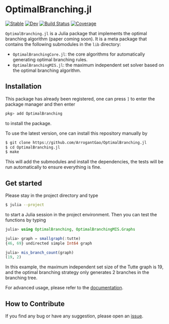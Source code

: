 # OptimalBranching.jl

[![Stable](https://img.shields.io/badge/docs-stable-blue.svg)](https://ArrogantGao.github.io/OptimalBranching.jl/stable/)
[![Dev](https://img.shields.io/badge/docs-dev-blue.svg)](https://ArrogantGao.github.io/OptimalBranching.jl/dev/)
[![Build Status](https://github.com/ArrogantGao/OptimalBranching.jl/actions/workflows/CI.yml/badge.svg?branch=main)](https://github.com/ArrogantGao/OptimalBranching.jl/actions/workflows/CI.yml?query=branch%3Amain)
[![Coverage](https://codecov.io/gh/ArrogantGao/OptimalBranching.jl/branch/main/graph/badge.svg)](https://codecov.io/gh/ArrogantGao/OptimalBranching.jl)


`OptimalBranching.jl` is a Julia package that implements the optimal branching algorithm (paper coming soon). It is a meta package that contains the following submodules in the `lib` directory:
- `OptimalBranchingCore.jl`: the core algorithms for automatically generating optimal branching rules.
- `OptimalBranchingMIS.jl`: the maximum independent set solver based on the optimal branching algorithm.

## Installation

This package has already been registered, one can press `]` to enter the package manager and then enter
```julia
pkg> add OptimalBranching
```
to install the package.

To use the latest version, one can install this repository manually by

```bash
$ git clone https://github.com/ArrogantGao/OptimalBranching.jl
$ cd OptimalBranching.jl
$ make
```

This will add the submodules and install the dependencies, the tests will be run automatically to ensure everything is fine.

## Get started

Please stay in the project directory and type
```bash
$ julia --project
```
to start a Julia session in the project environment. Then you can test the functions by typing
```julia
julia> using OptimalBranching, OptimalBranchingMIS.Graphs

julia> graph = smallgraph(:tutte)
{46, 69} undirected simple Int64 graph

julia> mis_branch_count(graph)
(19, 2)
```
In this example, the maximum independent set size of the Tutte graph is 19, and the optimal branching strategy only generates 2 branches in the branching tree.

For advanced usage, please refer to the [documentation](https://ArrogantGao.github.io/OptimalBranching.jl/dev/).

## How to Contribute

If you find any bug or have any suggestion, please open an [issue](https://github.com/ArrogantGao/OptimalBranching.jl/issues).
